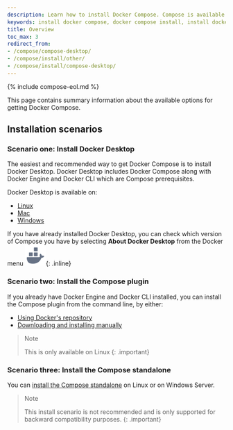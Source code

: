 ```yaml
---
description: Learn how to install Docker Compose. Compose is available natively on Docker Desktop, as a Docker Engine plugin, and as a standalone tool. 
keywords: install docker compose, docker compose install, install docker compose ubuntu, installing docker compose, docker compose download, docker compose not found, docker compose windows, how to install docker compose
title: Overview
toc_max: 3
redirect_from:
- /compose/compose-desktop/
- /compose/install/other/
- /compose/install/compose-desktop/
---
```

{% include compose-eol.md %}

This page contains summary information about the available options for getting Docker Compose.

## Installation scenarios 

### Scenario one: Install Docker Desktop

The easiest and recommended way to get Docker Compose is to install Docker Desktop. Docker Desktop
includes Docker Compose along with Docker Engine and Docker CLI which are Compose prerequisites. 

Docker Desktop is available on:
- [Linux](../../desktop/install/linux-install.md)
- [Mac](../../desktop/install/mac-install.md)
- [Windows](../../desktop/install/windows-install.md)

If you have already installed Docker Desktop, you can check which version of Compose you have by selecting **About Docker Desktop** from the Docker menu ![whale menu](../../desktop/images/whale-x.svg){: .inline}

### Scenario two: Install the Compose plugin

If you already have Docker Engine and Docker CLI installed, you can install the Compose plugin from the command line, by either:
- [Using Docker's repository](linux.md#install-using-the-repository)
- [Downloading and installing manually](linux.md#install-the-plugin-manually)

>Note
>
>This is only available on Linux
{: .important}

### Scenario three: Install the Compose standalone 

You can [install the Compose standalone](standalone.md) on Linux or on Windows Server.

>Note
>
>This install scenario is not recommended and is only supported for backward compatibility purposes.
{: .important}
